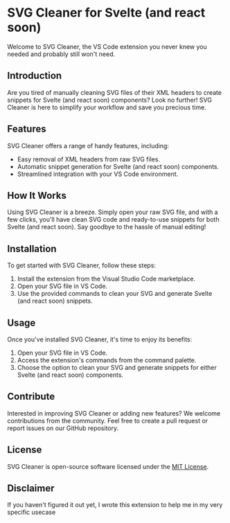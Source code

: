 # SVG Cleaner for Svelte (and react soon)

Welcome to SVG Cleaner, the VS Code extension you never knew you needed and probably still won't need.

## Introduction

Are you tired of manually cleaning SVG files of their XML headers to create snippets for Svelte (and react soon) components? Look no further! SVG Cleaner is here to simplify your workflow and save you precious time.

## Features

SVG Cleaner offers a range of handy features, including:

- Easy removal of XML headers from raw SVG files.
- Automatic snippet generation for Svelte (and react soon) components.
- Streamlined integration with your VS Code environment.

## How It Works

Using SVG Cleaner is a breeze. Simply open your raw SVG file, and with a few clicks, you'll have clean SVG code and ready-to-use snippets for both Svelte (and react soon). Say goodbye to the hassle of manual editing!

## Installation

To get started with SVG Cleaner, follow these steps:

1. Install the extension from the Visual Studio Code marketplace.
2. Open your SVG file in VS Code.
3. Use the provided commands to clean your SVG and generate Svelte (and react soon) snippets.

## Usage

Once you've installed SVG Cleaner, it's time to enjoy its benefits:

1. Open your SVG file in VS Code.
2. Access the extension's commands from the command palette.
3. Choose the option to clean your SVG and generate snippets for either Svelte (and react soon) components.

## Contribute

Interested in improving SVG Cleaner or adding new features? We welcome contributions from the community. Feel free to create a pull request or report issues on our GitHub repository.

## License

SVG Cleaner is open-source software licensed under the [MIT License](LICENSE).

## Disclaimer

If you haven't figured it out yet, I wrote this extension to help me in my very specific usecase
